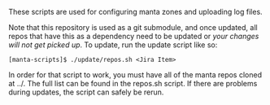 These scripts are used for configuring manta zones and uploading log files.

Note that this repository is used as a git submodule, and once updated, all
repos that have this as a dependency need to be updated or *your changes will
not get picked up*.  To update, run the update script like so:

    [manta-scripts]$ ./update/repos.sh <Jira Item>

In order for that script to work, you must have all of the manta repos cloned at
../.  The full list can be found in the repos.sh script.  If there are problems
during updates, the script can safely be rerun.
